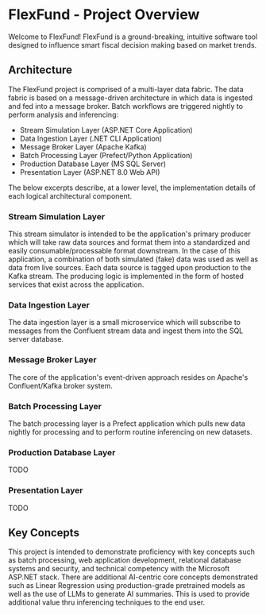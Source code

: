 # FlexFund - Project Overview
Welcome to FlexFund! FlexFund is a ground-breaking, intuitive software tool designed to influence smart fiscal decision making based on market trends.

## Architecture
The FlexFund project is comprised of a multi-layer data fabric. The data fabric is based on a message-driven architecture in which data is ingested and fed into a message broker. Batch workflows are triggered nightly to perform analysis and inferencing:

- Stream Simulation Layer (ASP.NET Core Application)
- Data Ingestion Layer (.NET CLI Application)
- Message Broker Layer (Apache Kafka)
- Batch Processing Layer (Prefect/Python Application)
- Production Database Layer (MS SQL Server)
- Presentation Layer (ASP.NET 8.0 Web API)

The below excerpts describe, at a lower level, the implementation details of each logical architectural component.

### Stream Simulation Layer
This stream simulator is intended to be the application's primary producer which will take raw data sources and format them into a standardized and easily consumable/processable format downstream. In the case of this application, a combination of both simulated (fake) data was used as well as data from live sources. Each data source is tagged upon production to the Kafka stream. The producing logic is implemented in the form of hosted services that exist across the application.

### Data Ingestion Layer
The data ingestion layer is a small microservice which will subscribe to messages from the Confluent stream data and ingest them into the SQL server database.

### Message Broker Layer
The core of the application's event-driven approach resides on Apache's Confluent/Kafka broker system.

### Batch Processing Layer
The batch processing layer is a Prefect application which pulls new data nightly for processing and to perform routine inferencing on new datasets.

### Production Database Layer
TODO

### Presentation Layer
TODO

## Key Concepts
This project is intended to demonstrate proficiency with key concepts such as batch processing, web application development, relational database systems and security, and technical competency with the Microsoft ASP.NET stack. There are additional AI-centric core concepts demonstrated such as Linear Regression using production-grade pretrained models as well as the use of LLMs to generate AI summaries. This is used to provide additional value thru inferencing techniques to the end user.
